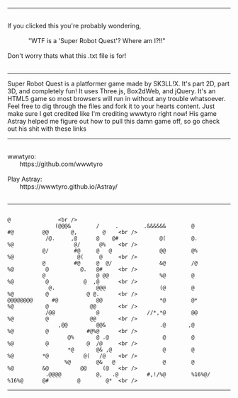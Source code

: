 <hr />
<br />
If you clicked this you're probably wondering,<br />
<br />
&nbsp;&nbsp;&nbsp;&nbsp;&nbsp;&nbsp;&nbsp;&nbsp;&nbsp;&nbsp;&nbsp;&nbsp;"WTF is a 'Super Robot Quest'? Where am I?!!"<br />
<br />
Don't worry thats what this .txt file is for!<br /><br />
<hr />
Super Robot Quest is a platformer game made by SK3LL!X. It's part 2D, part 3D, and completely fun!
It uses Three.js, Box2dWeb, and jQuery. It's an HTML5 game so most browsers will run in without
any trouble whatsoever. Feel free to dig through the files and fork it to your hearts content. Just
make sure I get credited like I'm crediting wwwtyro right now! His game Astray helped me figure out
how to pull this damn game off, so go check out his shit with these links
<hr />
<br />
wwwtyro:<br />
&nbsp;&nbsp;&nbsp;&nbsp;&nbsp;&nbsp;    https://github.com/wwwtyro
<br />
<br />
Play Astray:<br />
&nbsp;&nbsp;&nbsp;&nbsp;&nbsp;&nbsp;    https://wwwtyro.github.io/Astray/
<br />
<br />

<hr />
  
                                                                                              @               <br />
                   (@@@&        /     .        .&&&&&&        @            #@         @@       @,        @    <br />
                /@.     ,@      @    @#             @(        @.           %@                   @/      @%    <br />
               @/        #@     @   @               @@        @%           %@                    @(     @     <br />
               @         #@     @  @/               &@        /@           %@          @          @.   @#     <br />
               @                @ @@                %@        @            %@          @           @  ,@      <br />
                 @.             @@@                 (@        @            %@          @            @ @.      <br />
    @@@@@@@@      #@            @@                  *@        @*           %@          @             @@       <br />
                /@@             @               //*,*@        @@           %@          @             @@       <br />
                    ,@@         @@&                 .@       ,@            %@          @            #@%@      <br />
                       @%       @ .@                 @        @            %@          @            @  /@     <br />
                       *@       @& ,@                @        @            %@         *@           @(   /@    <br />
                      %@        @&   @               @        @            %@         &@          @@     (@   <br />
                .@@@@           @,   .@         #,!/%@        %16%@/       %16%@      @#         @        @*  <br />
<hr />
